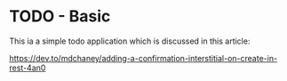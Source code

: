 # TODO - Basic

This ia a simple todo application which is discussed in this article:

https://dev.to/mdchaney/adding-a-confirmation-interstitial-on-create-in-rest-4an0
